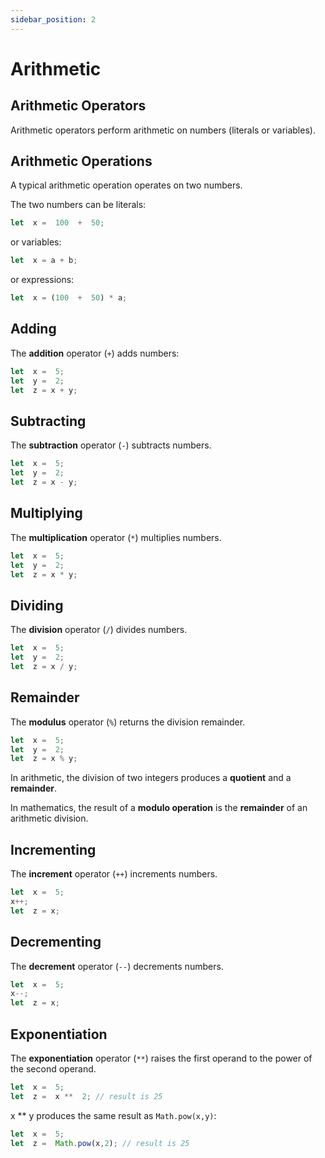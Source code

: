 ```yaml
---
sidebar_position: 2
---
```

# Arithmetic

## Arithmetic Operators

Arithmetic operators perform arithmetic on numbers (literals or variables).

## Arithmetic Operations

A typical arithmetic operation operates on two numbers.

The two numbers can be literals:

```js
let  x =  100  +  50;
```
or variables:

```js
let  x = a + b;
```

or expressions:

```js
let  x = (100  +  50) * a;
```

## Adding

The  **addition**  operator (`+`) adds numbers:

```js
let  x =  5;  
let  y =  2;  
let  z = x + y;
```

## Subtracting

The  **subtraction**  operator (`-`) subtracts numbers.

```js
let  x =  5;  
let  y =  2;  
let  z = x - y;
```

## Multiplying

The  **multiplication**  operator (`*`) multiplies numbers.

```js
let  x =  5;  
let  y =  2;  
let  z = x * y;
```

## Dividing

The  **division**  operator (`/`) divides numbers.

```js
let  x =  5;  
let  y =  2;  
let  z = x / y;
```

## Remainder

The  **modulus**  operator (`%`) returns the division remainder.

```js
let  x =  5;  
let  y =  2;  
let  z = x % y;
```

In arithmetic, the division of two integers produces a  **quotient**  and a  **remainder**.

In mathematics, the result of a  **modulo operation**  is the  **remainder**  of an arithmetic division.

## Incrementing

The  **increment**  operator (`++`) increments numbers.

```js
let  x =  5;  
x++;  
let  z = x;
```

## Decrementing

The  **decrement**  operator (`--`) decrements numbers.

```js
let  x =  5;  
x--;  
let  z = x;
```

## Exponentiation

The  **exponentiation**  operator (`**`) raises the first operand to the power of the second operand.

```js
let  x =  5;  
let  z =  x **  2; // result is 25
```

x ** y produces the same result as  `Math.pow(x,y)`:

```js
let  x =  5;  
let  z =  Math.pow(x,2); // result is 25
```
